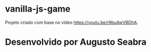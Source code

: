 # vanilla-js-game
Projeto criado com base no vídeo https://youtu.be/r9buAwVBDhA.

# Desenvolvido por Augusto Seabra
